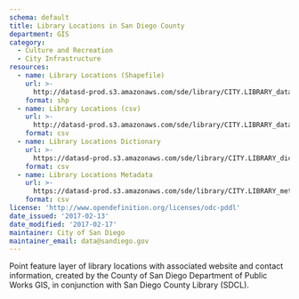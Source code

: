 ```yaml
---
schema: default
title: Library Locations in San Diego County
department: GIS
category:
  - Culture and Recreation
  - City Infrastructure
resources:
  - name: Library Locations (Shapefile)
    url: >-
      http://datasd-prod.s3.amazonaws.com/sde/library/CITY.LIBRARY_datasd.zip
    format: shp
  - name: Library Locations (csv)
    url: >-
      http://datasd-prod.s3.amazonaws.com/sde/library/CITY.LIBRARY_datasd.csv
    format: csv
  - name: Library Locations Dictionary
    url: >-
      https://datasd-prod.s3.amazonaws.com/sde/library/CITY.LIBRARY_dictionary_datasd.csv
    format: csv
  - name: Library Locations Metadata
    url: >-
      https://datasd-prod.s3.amazonaws.com/sde/library/CITY.LIBRARY_metadata_datasd.csv
    format: csv
license: 'http://www.opendefinition.org/licenses/odc-pddl'
date_issued: '2017-02-13'
date_modified: '2017-02-17'
maintainer: City of San Diego
maintainer_email: data@sandiego.gov
---
```

Point feature layer of library locations with associated website and contact
information, created by the County of San Diego Department of Public Works
GIS, in conjunction with San Diego County Library (SDCL).
